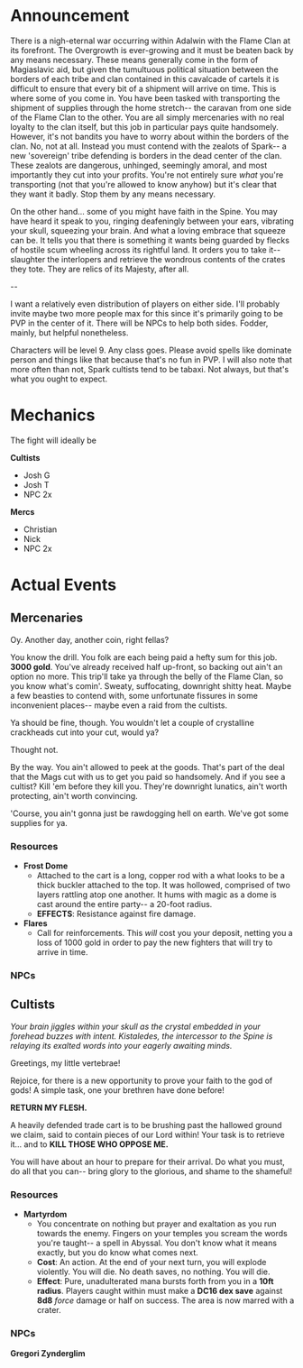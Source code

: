 # Announcement

There is a nigh-eternal war occurring within Adalwin with the Flame Clan at its forefront. The Overgrowth is ever-growing and it must be beaten back by any means necessary. These means generally come in the form of Magiaslavic aid, but given the tumultuous political situation between the borders of each tribe and clan contained in this cavalcade of cartels it is difficult to ensure that every bit of a shipment will arrive on time. This is where some of you come in. You have been tasked with transporting the shipment of supplies through the home stretch-- the caravan from one side of the Flame Clan to the other. You are all simply mercenaries with no real loyalty to the clan itself, but this job in particular pays quite handsomely. However, it's not bandits you have to worry about within the borders of the clan. No, not at all. Instead you must contend with the zealots of Spark-- a new 'sovereign' tribe defending is borders in the dead center of the clan. These zealots are dangerous, unhinged, seemingly amoral, and most importantly they cut into your profits. You're not entirely sure _what_ you're transporting (not that you're allowed to know anyhow) but it's clear that they want it badly. Stop them by any means necessary.

On the other hand... some of you might have faith in the Spine. You may have heard it speak to you, ringing deafeningly between your ears, vibrating your skull, squeezing your brain. And what a loving embrace that squeeze can be. It tells you that there is something it wants being guarded by flecks of hostile scum wheeling across its rightful land. It orders you to take it-- slaughter the interlopers and retrieve the wondrous contents of the crates they tote. They are relics of its Majesty, after all.

--

I want a relatively even distribution of players on either side. I'll probably invite maybe two more people max for this since it's primarily going to be PVP in the center of it. There will be NPCs to help both sides. Fodder, mainly, but helpful nonetheless.

Characters will be level 9. Any class goes. Please avoid spells like dominate person and things like that because that's no fun in PVP. 
I will also note that more often than not, Spark cultists tend to be tabaxi. Not always, but that's what you ought to expect.


# Mechanics

The fight will ideally be 

**Cultists**
- Josh G
- Josh T
- NPC 2x

**Mercs**
- Christian
- Nick
- NPC 2x

# Actual Events

## Mercenaries 

Oy. Another day, another coin, right fellas?

You know the drill. You folk are each being paid a hefty sum for this job. **3000 gold**. You've already received half up-front, so backing out ain't an option no more. This trip'll take ya through the belly of the Flame Clan, so you know what's comin'. Sweaty, suffocating, downright shitty heat. Maybe a few beasties to contend with, some unfortunate fissures in some inconvenient places-- maybe even a raid from the cultists. 

Ya should be fine, though. You wouldn't let a couple of crystalline crackheads cut into your cut, would ya?

Thought not.

By the way. You ain't allowed to peek at the goods. That's part of the deal that the Mags cut with us to get you paid so handsomely. And if you see a cultist? Kill 'em before they kill you. They're downright lunatics, ain't worth protecting, ain't worth convincing. 

'Course, you ain't gonna just be rawdogging hell on earth. We've got some supplies for ya.
### Resources
- **Frost Dome**
	- Attached to the cart is a long, copper rod with a what looks to be a thick buckler attached to the top. It was hollowed, comprised of two layers rattling atop one another. It hums with magic as a dome is cast around the entire party-- a 20-foot radius.
	- **EFFECTS**: Resistance against fire damage.
- **Flares**
	- Call for reinforcements. This _will_ cost you your deposit, netting you a loss of 1000 gold in order to pay the new fighters that will try to arrive in time.


### NPCs




## Cultists

_Your brain jiggles within your skull as the crystal embedded in your forehead buzzes with intent. Kistaledes, the intercessor to the Spine is relaying its exalted words into your eagerly awaiting minds._

Greetings, my little vertebrae!

Rejoice, for there is a new opportunity to prove your faith to the god of gods! A simple task, one your brethren have done before!

**RETURN MY FLESH.**

A heavily defended trade cart is to be brushing past the hallowed ground we claim, said to contain pieces of our Lord within! Your task is to retrieve it... and to **KILL THOSE WHO OPPOSE ME.**

You will have about an hour to prepare for their arrival. Do what you must, do all that you can-- bring glory to the glorious, and shame to the shameful!

### Resources

- **Martyrdom**
	- You concentrate on nothing but prayer and exaltation as you run towards the enemy. Fingers on your temples you scream the words you're taught-- a spell in Abyssal. You don't know what it means exactly, but you do know what comes next.
	- **Cost**: An action. At the end of your next turn, you will explode violently. You will die. No death saves, no nothing. You will die.
	- **Effect**: Pure, unadulterated mana bursts forth from you in a **10ft radius**. Players caught within must make a **DC16 dex save** against **8d8** *force* damage or half on success. The area is now marred with a crater.
### NPCs

**Gregori Zynderglim**
